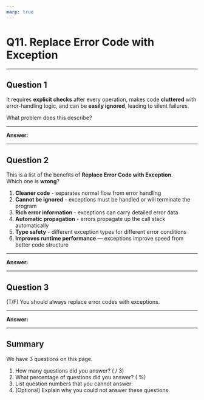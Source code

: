 ```yaml
---
marp: true
---
```


# Q11. Replace Error Code with Exception

---

## Question 1

It requires **explicit checks** after every operation, makes code **cluttered** with error-handling logic, and can be **easily ignored**, leading to silent failures.  

What problem does this describe?

---

**Answer:**


---

## Question 2

This is a list of the benefits of **Replace Error Code with Exception**.  
Which one is **wrong**?

1. **Cleaner code** - separates normal flow from error handling
2. **Cannot be ignored** - exceptions must be handled or will terminate the program
3. **Rich error information** - exceptions can carry detailed error data
4. **Automatic propagation** - errors propagate up the call stack automatically
5. **Type safety** - different exception types for different error conditions
6. **Improves runtime performance** — exceptions improve speed from better code structure

---

**Answer:**


---

## Question 3

(T/F) You should always replace error codes with exceptions.

---

**Answer:**


---

## Summary

We have 3 questions on this page.

1. How many questions did you answer? ( / 3)
2. What percentage of questions did you answer? (  %)
3. List question numbers that you cannot answer:
4. (Optional) Explain why you could not answer these questions.
